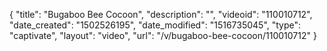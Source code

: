 {
    "title": "Bugaboo Bee Cocoon",
    "description": "",
    "videoid": "110010712",
    "date_created": "1502526195",
    "date_modified": "1516735045",
    "type": "captivate",
    "layout": "video",
    "url": "\/v\/bugaboo-bee-cocoon\/110010712"
}